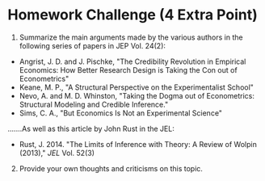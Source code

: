 # Homework Challenge (4 Extra Point)

1. Summarize the main arguments made by the various authors in the following series of papers in JEP Vol. 24(2):

- Angrist, J. D. and J. Pischke, "The Credibility Revolution in Empirical Economics: How Better Research Design is Taking the Con out of Econometrics"
- Keane, M. P., "A Structural Perspective on the Experimentalist School"
- Nevo, A. and M. D. Whinston, "Taking the Dogma out of Econometrics: Structural Modeling and Credible Inference."
- Sims, C. A., "But Economics Is Not an Experimental Science"

.......As well as this article by John Rust in the JEL:

- Rust, J. 2014. "The Limits of Inference with Theory: A Review of Wolpin (2013)," *JEL* Vol. 52(3)

2. Provide your own thoughts and criticisms on this topic.
